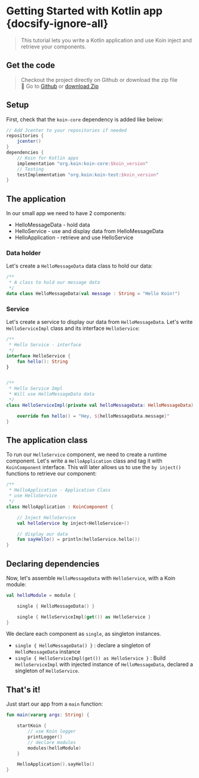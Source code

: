 
# Getting Started with Kotlin app {docsify-ignore-all}

> This tutorial lets you write a Kotlin application and use Koin inject and retrieve your components.

## Get the code

> Checkout the project directly on Github or download the zip file <br>
> 🚀 Go to [Github](https://github.com/InsertKoinIO/getting-started-koin-core) or [download Zip](https://github.com/InsertKoinIO/getting-started-koin-core/archive/master.zip)

## Setup

First, check that the `koin-core` dependency is added like below:

```groovy
// Add Jcenter to your repositories if needed
repositories {
    jcenter()    
}
dependencies {
    // Koin for Kotlin apps
    implementation "org.koin:koin-core:$koin_version"
    // Testing
    testImplementation "org.koin:koin-test:$koin_version"
}
```

## The application

In our small app we need to have 2 components:

* HelloMessageData - hold data
* HelloService - use and display data from HelloMessageData
* HelloApplication - retrieve and use HelloService

### Data holder

Let's create a `HelloMessageData` data class to hold our data:

```kotlin
/**
 * A class to hold our message data
 */
data class HelloMessageData(val message : String = "Hello Koin!")
```

### Service

Let's create a service to display our data from `HelloMessageData`. Let's write `HelloServiceImpl` class and its interface `HelloService`:

```kotlin
/**
 * Hello Service - interface
 */
interface HelloService {
    fun hello(): String
}


/**
 * Hello Service Impl
 * Will use HelloMessageData data
 */
class HelloServiceImpl(private val helloMessageData: HelloMessageData) : HelloService {

    override fun hello() = "Hey, ${helloMessageData.message}"
}
```


## The application class

To run our `HelloService` component, we need to create a runtime component. Let's write a `HelloApplication` class and tag it with `KoinComponent` interface. This will later allows us to use the `by inject()` functions to retrieve our component:

```kotlin
/**
 * HelloApplication - Application Class
 * use HelloService
 */
class HelloApplication : KoinComponent {

    // Inject HelloService
    val helloService by inject<HelloService>()

    // display our data
    fun sayHello() = println(helloService.hello())
}
```

## Declaring dependencies

Now, let's assemble `HelloMessageData` with `HelloService`, with a Koin module:

```kotlin
val helloModule = module {

    single { HelloMessageData() }

    single { HelloServiceImpl(get()) as HelloService }
}
```

We declare each component as `single`, as singleton instances.

* `single { HelloMessageData() }` : declare a singleton of `HelloMessageData` instance
* `single { HelloServiceImpl(get()) as HelloService }` : Build `HelloServiceImpl` with injected instance of `HelloMessageData`,  declared a singleton of `HelloService`.

## That's it!

Just start our app from a `main` function:

```kotlin
fun main(vararg args: String) {

    startKoin {
        // use Koin logger
        printLogger()
        // declare modules
        modules(helloModule)
    }

    HelloApplication().sayHello()
}

```

